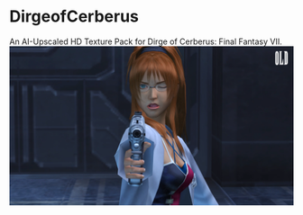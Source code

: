# DirgeofCerberus
An AI-Upscaled HD Texture Pack for Dirge of Cerberus: Final Fantasy VII.
![alt text](https://github.com/Grey3minence/DirgeofCerberus/blob/main/docs/images/shalua-old.png)
